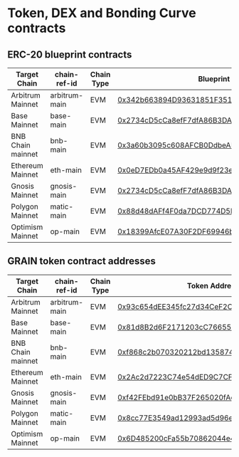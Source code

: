 # Token, DEX and Bonding Curve contracts

## ERC-20 blueprint contracts

|Target Chain|chain-ref-id|Chain Type|Blueprint|
|------------|------------|----------|------------------------|
| Arbitrum Mainnet | arbitrum-main | EVM | [0x342b663894D93631851F351ECE299bC04B69b562](https://arbiscan.io/address/0x342b663894D93631851F351ECE299bC04B69b562) |
| Base Mainnet | base-main |    EVM | [0x2734cD5cCa8efF7dfA86B3DA558e4eC63280f1BB](https://basescan.org/address/0x2734cD5cCa8efF7dfA86B3DA558e4eC63280f1BB) |
| BNB Chain mainnet| bnb-main | EVM | [0x3a60b3095c608AFCB0DdbeADdf32C44A9e0fF6A3](https://bscscan.com/address/0x3a60b3095c608AFCB0DdbeADdf32C44A9e0fF6A3) |
| Ethereum Mainnet | eth-main | EVM | [0x0eD7EDb0a45AF429e9d9f23ec251951B4588E0Ff](https://etherscan.io/address/0x0eD7EDb0a45AF429e9d9f23ec251951B4588E0Ff) |
| Gnosis Mainnet | gnosis-main | EVM | [0x2734cD5cCa8efF7dfA86B3DA558e4eC63280f1BB](https://gnosisscan.io/address/0x2734cD5cCa8efF7dfA86B3DA558e4eC63280f1BB) |
| Polygon Mainnet | matic-main| EVM | [0x88d48dAFf4F0da7DCD774D5B31A0a90A07283882](https://polygonscan.com/address/0x88d48dAFf4F0da7DCD774D5B31A0a90A07283882) |
| Optimism Mainnet | op-main  | EVM | [0x18399AfcE07A30F2DF69946b6110C45A1B4E6111](https://optimistic.etherscan.io/address/0x18399AfcE07A30F2DF69946b6110C45A1B4E6111) |


## GRAIN token contract addresses

|Target Chain|chain-ref-id|Chain Type|Token Address|
|------------|------------|----------|------------------------|
| Arbitrum Mainnet | arbitrum-main | EVM | [0x93c654dEE345fc27d34CeF2CB0366510278842E5](https://arbiscan.io/address/0x93c654dEE345fc27d34CeF2CB0366510278842E5) |
| Base Mainnet | base-main |    EVM | [0x81d8B2d6F2171203cC76655BAe213B28D6f6C9c4](https://basescan.org/address/0x81d8B2d6F2171203cC76655BAe213B28D6f6C9c4) |
| BNB Chain mainnet| bnb-main | EVM | [0xf868c2b070320212bd135874d32c0da2cdcc335c](https://bscscan.com/address/0xf868c2b070320212bd135874d32c0da2cdcc335c) |
| Ethereum Mainnet | eth-main | EVM | [0x2Ac2d7223C74e54dED9C7CF6Ee1FfDE9534f3F87](https://etherscan.io/address/0x2Ac2d7223C74e54dED9C7CF6Ee1FfDE9534f3F87) |
| Gnosis Mainnet | gnosis-main | EVM | [0xf42FEbd91e0bB37F265020fAeA620CC8c2ADA423](https://gnosisscan.io/address/0xf42FEbd91e0bB37F265020fAeA620CC8c2ADA423) |
| Polygon Mainnet | matic-main| EVM | [0x8cc77E3549ad12993ad5d96ef94EF10e6f1B6Fc6](https://polygonscan.com/address/0x8cc77E3549ad12993ad5d96ef94EF10e6f1B6Fc6) |
| Optimism Mainnet | op-main  | EVM | [0x6D485200cFa55b70862044e4DD6DE1dcBc7C278E](https://optimistic.etherscan.io/address/0x6D485200cFa55b70862044e4DD6DE1dcBc7C278E) |

